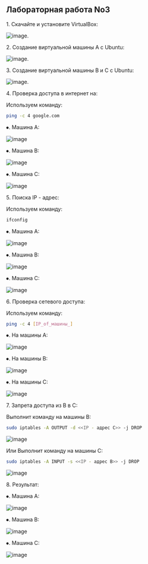 ## Лабораторная работа No3

1\. Скачайте и установите VirtualBox:

![image](https://github.com/haha523/lab_3.linux/blob/eb413558a19fa99f14d64e95878da6451d4f7ecb/png%20for%20lab%203/h%C3%ACnh%20c%E1%BB%A7a%20app.png).

2\. Создание виртуальной машины A с Ubuntu:

![image](https://github.com/haha523/lab_3.linux/blob/d8e4d9d7ab8b79fab9d48707a8310e55ac5df978/png%20for%20lab%203/m%C3%A1y%20A.png).

3\. Создание виртуальной машины B и C с Ubuntu:

![image](https://github.com/haha523/lab_3.linux/blob/d8e4d9d7ab8b79fab9d48707a8310e55ac5df978/png%20for%20lab%203/giao%20di%E1%BB%87n%20c%E1%BA%A3%203%20m%C3%A1y.png).

4\. Проверка доступа в интернет на:

Используем команду: 

```bash
ping -c 4 google.com 
```

⦁\. Машина А:

![image](https://github.com/haha523/lab_3.linux/blob/d8e4d9d7ab8b79fab9d48707a8310e55ac5df978/png%20for%20lab%203/th%E1%BB%AD%20m%E1%BA%A1ng%20m%C3%A1y%20A.png)

⦁\. Машина B:

![image](https://github.com/haha523/lab_3.linux/blob/d8e4d9d7ab8b79fab9d48707a8310e55ac5df978/png%20for%20lab%203/th%E1%BB%AD%20m%E1%BA%A1ng%20m%C3%A1y%20B.png)

⦁\. Машина C:

![image](https://github.com/haha523/lab_3.linux/blob/d8e4d9d7ab8b79fab9d48707a8310e55ac5df978/png%20for%20lab%203/th%E1%BB%AD%20m%E1%BA%A1ng%20m%C3%A1y%20C.png)

5\. Поиска IP - адрес:

Используем команду: 
```bash
ifconfig
```

⦁\. Машина А:

![image](https://github.com/haha523/lab_3.linux/blob/d8e4d9d7ab8b79fab9d48707a8310e55ac5df978/png%20for%20lab%203/ip%20m%C3%A1y%20A.png)


⦁\. Машина B:

![image](https://github.com/haha523/lab_3.linux/blob/d8e4d9d7ab8b79fab9d48707a8310e55ac5df978/png%20for%20lab%203/ip%20m%C3%A1y%20B.png)

⦁\. Машина C:

![image](https://github.com/haha523/lab_3.linux/blob/d8e4d9d7ab8b79fab9d48707a8310e55ac5df978/png%20for%20lab%203/ip%20m%C3%A1y%20C%20(a).png)

6\. Проверка сетевого доступа:

Используем команду: 
```bash
ping -c 4 [IP_of_машины_]
```

⦁\. На машины А:

![image](https://github.com/haha523/lab_3.linux/blob/d8e4d9d7ab8b79fab9d48707a8310e55ac5df978/png%20for%20lab%203/k%E1%BA%BFt%20n%E1%BB%91i%20ip%20tr%C3%AAn%20m%C3%A1y%20A.png)

⦁\. На машины B:

![image](https://github.com/haha523/lab_3.linux/blob/d8e4d9d7ab8b79fab9d48707a8310e55ac5df978/png%20for%20lab%203/k%E1%BA%BFt%20n%E1%BB%91i%20ip%20tr%C3%AAn%20m%C3%A1y%20B.png)

⦁\. На машины C:

![image](https://github.com/haha523/lab_3.linux/blob/d8e4d9d7ab8b79fab9d48707a8310e55ac5df978/png%20for%20lab%203/k%E1%BA%BFt%20n%E1%BB%91i%20ip%20tr%C3%AAn%20m%C3%A1y%20C.png)

7\. Запрета доступа из B в C:

Выполнит команду на машины В:
```bash 
sudo iptables -A OUTPUT -d <<IP - адрес С>> -j DROP
```
![image](https://github.com/haha523/lab_3.linux/blob/d8e4d9d7ab8b79fab9d48707a8310e55ac5df978/png%20for%20lab%203/ch%E1%BA%B7n%20k%E1%BA%BFt%20n%E1%BB%91i%20tr%C3%AAn%20m%C3%A1y%20B.png)

Или Выполнит команду на машины C: 
```bash 
sudo iptables -A INPUT -s <<IP - адрес B>> -j DROP
```
![image](https://github.com/haha523/lab_3.linux/blob/d8e4d9d7ab8b79fab9d48707a8310e55ac5df978/png%20for%20lab%203/ch%E1%BA%B7n%20k%E1%BA%BFt%20n%E1%BB%91i%20tr%C3%AAn%20m%C3%A1y%20C.png)

8\. Результат:

⦁\. Машина А:

![image](https://github.com/haha523/lab_3.linux/blob/d8e4d9d7ab8b79fab9d48707a8310e55ac5df978/png%20for%20lab%203/k%E1%BA%BFt%20qu%E1%BA%A3%20k%E1%BA%BFt%20n%E1%BB%91i%20tr%C3%AAn%20m%C3%A1y%20A.png)

⦁\. Машина B:

![image](https://github.com/haha523/lab_3.linux/blob/d8e4d9d7ab8b79fab9d48707a8310e55ac5df978/png%20for%20lab%203/k%E1%BA%BFt%20qu%E1%BA%A3%20k%E1%BA%BFt%20n%E1%BB%91i%20tr%C3%AAn%20m%C3%A1y%20B.png)

⦁\. Машина C:

![image](https://github.com/haha523/lab_3.linux/blob/d8e4d9d7ab8b79fab9d48707a8310e55ac5df978/png%20for%20lab%203/k%E1%BA%BFt%20qu%E1%BA%A3%20k%E1%BA%BFt%20n%E1%BB%91i%20tr%C3%AAn%20m%C3%A1y%20C.png)
































